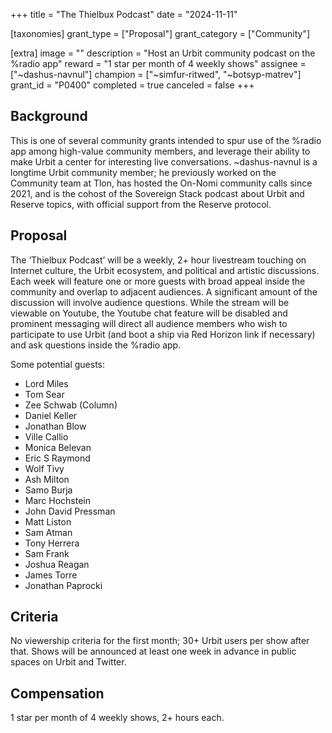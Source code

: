 +++
title = "The Thielbux Podcast"
date = "2024-11-11"

[taxonomies]
grant_type = ["Proposal"]
grant_category = ["Community"]

[extra]
image = ""
description = "Host an Urbit community podcast on the %radio app"
reward = "1 star per month of 4 weekly shows"
assignee = ["~dashus-navnul"]
champion = ["~simfur-ritwed", "~botsyp-matrev"]
grant_id = "P0400"
completed = true
canceled = false
+++

## Background

This is one of several community grants intended to spur use of the %radio app among high-value community members, and leverage their ability to make Urbit a center for interesting live conversations. ~dashus-navnul is a longtime Urbit community member; he previously worked on the Community team at Tlon, has hosted the On-Nomi community calls since 2021, and is the cohost of the Sovereign Stack podcast about Urbit and Reserve topics, with official support from the Reserve protocol.

## Proposal

The ‘Thielbux Podcast’ will be a weekly, 2+ hour livestream touching on Internet culture, the Urbit ecosystem, and political and artistic discussions. Each week will feature one or more guests with broad appeal inside the community and overlap to adjacent audiences. A significant amount of the discussion will involve audience questions. While the stream will be viewable on Youtube, the Youtube chat feature will be disabled and prominent messaging will direct all audience members who wish to participate to use Urbit (and boot a ship via Red Horizon link if necessary) and ask questions inside the %radio app. 


Some potential guests:
* Lord Miles
* Tom Sear 
* Zee Schwab (Column)
* Daniel Keller
* Jonathan Blow
* Ville Callio
* Monica Belevan
* Eric S Raymond
* Wolf Tivy
* Ash Milton
* Samo Burja
* Marc Hochstein
* John David Pressman
* Matt Liston
* Sam Atman
* Tony Herrera
* Sam Frank
* Joshua Reagan
* James Torre
* Jonathan Paprocki

## Criteria
No viewership criteria for the first month; 30+ Urbit users per show after that. Shows will be announced at least one week in advance in public spaces on Urbit and Twitter.

## Compensation
 1 star per month of 4 weekly shows, 2+ hours each. 
